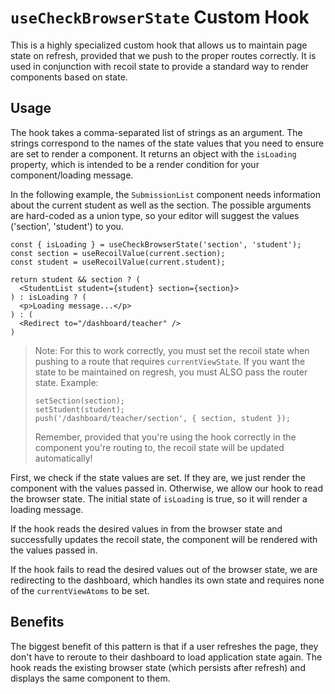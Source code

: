 # `useCheckBrowserState` Custom Hook

This is a highly specialized custom hook that allows us to maintain page state on refresh, provided that we push to the proper routes correctly. It is used in conjunction with recoil state to provide a standard way to render components based on state.

## Usage

The hook takes a comma-separated list of strings as an argument. The strings correspond to the names of the state values that you need to ensure are set to render a component. It returns an object with the `isLoading` property, which is intended to be a render condition for your component/loading message.

In the following example, the `SubmissionList` component needs information about the current student as well as the section. The possible arguments are hard-coded as a union type, so your editor will suggest the values ('section', 'student') to you.

```tsx
const { isLoading } = useCheckBrowserState('section', 'student');
const section = useRecoilValue(current.section);
const student = useRecoilValue(current.student);

return student && section ? (
  <StudentList student={student} section={section}>
) : isLoading ? (
  <p>Loading message...</p>
) : (
  <Redirect to="/dashboard/teacher" />
)
```

> Note: For this to work correctly, you must set the recoil state when pushing to a route that requires `currentViewState`. If you want the state to be maintained on regresh, you must ALSO pass the router state. Example:
>
> ```tsx
> setSection(section);
> setStudent(student);
> push('/dashboard/teacher/section', { section, student });
> ```
>
> Remember, provided that you're using the hook correctly in the component you're routing to, the recoil state will be updated automatically!

First, we check if the state values are set. If they are, we just render the component with the values passed in. Otherwise, we allow our hook to read the browser state. The initial state of `isLoading` is true, so it will render a loading message.

If the hook reads the desired values in from the browser state and successfully updates the recoil state, the component will be rendered with the values passed in.

If the hook fails to read the desired values out of the browser state, we are redirecting to the dashboard, which handles its own state and requires none of the `currentViewAtoms` to be set.

## Benefits

The biggest benefit of this pattern is that if a user refreshes the page, they don't have to reroute to their dashboard to load application state again. The hook reads the existing browser state (which persists after refresh) and displays the same component to them.
